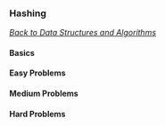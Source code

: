 ### Hashing

[_Back to Data Structures and Algorithms_](../readme.md)

#### Basics
#### Easy Problems
#### Medium Problems
#### Hard Problems
